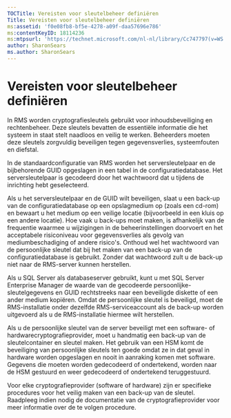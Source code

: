 ```yaml
---
TOCTitle: Vereisten voor sleutelbeheer definiëren
Title: Vereisten voor sleutelbeheer definiëren
ms:assetid: 'f0e08fb8-bf5e-4278-a09f-daa57696e786'
ms:contentKeyID: 18114236
ms:mtpsurl: 'https://technet.microsoft.com/nl-nl/library/Cc747797(v=WS.10)'
author: SharonSears
ms.author: SharonSears
---
```


Vereisten voor sleutelbeheer definiëren
=======================================

In RMS worden cryptografiesleutels gebruikt voor inhoudsbeveiliging en rechtenbeheer. Deze sleutels bevatten de essentiële informatie die het systeem in staat stelt naadloos en veilig te werken. Beheerders moeten deze sleutels zorgvuldig beveiligen tegen gegevensverlies, systeemfouten en diefstal.

In de standaardconfiguratie van RMS worden het serversleutelpaar en de bijbehorende GUID opgeslagen in een tabel in de configuratiedatabase. Het serversleutelpaar is gecodeerd door het wachtwoord dat u tijdens de inrichting hebt geselecteerd.

Als u het serversleutelpaar en de GUID wilt beveiligen, slaat u een back-up van de configuratiedatabase op een opslagmedium op (zoals een cd-rom) en bewaart u het medium op een veilige locatie (bijvoorbeeld in een kluis op een andere locatie). Hoe vaak u back-ups moet maken, is afhankelijk van de frequentie waarmee u wijzigingen in de beheerinstellingen doorvoert en het acceptabele risiconiveau voor gegevensverlies als gevolg van mediumbeschadiging of andere risico's. Onthoud wel het wachtwoord van de persoonlijke sleutel dat bij het maken van een back-up van de configuratiedatabase is gebruikt. Zonder dat wachtwoord zult u de back-up niet naar de RMS-server kunnen herstellen.

Als u SQL Server als databaseserver gebruikt, kunt u met SQL Server Enterprise Manager de waarde van de gecodeerde persoonlijke-sleutelgegevens en GUID rechtstreeks naar een beveiligde diskette of een ander medium kopiëren. Omdat de persoonlijke sleutel is beveiligd, moet de RMS-installatie onder dezelfde RMS-serviceaccount als de back-up worden uitgevoerd als u de RMS-installatie hiermee wilt herstellen.

Als u de persoonlijke sleutel van de server beveiligt met een software- of hardwarecryptografieprovider, moet u handmatig een back-up van de sleutelcontainer en sleutel maken. Het gebruik van een HSM komt de beveiliging van persoonlijke sleutels ten goede omdat ze in dat geval in hardware worden opgeslagen en nooit in aanraking komen met software. Gegevens die moeten worden gedecodeerd of ondertekend, worden naar de HSM gestuurd en weer gedecodeerd of ondertekend teruggestuurd.

Voor elke cryptografieprovider (software of hardware) zijn er specifieke procedures voor het veilig maken van een back-up van de sleutel. Raadpleeg indien nodig de documentatie van de cryptografieprovider voor meer informatie over de te volgen procedure.
